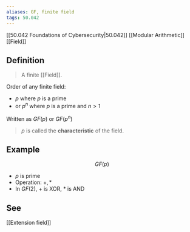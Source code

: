 ```yaml
---
aliases: GF, finite field
tags: 50.042
---
```

[[50.042 Foundations of Cybersecurity|50.042]]
[[Modular Arithmetic]]
[[Field]]

## Definition
> A finite [[Field]].

Order of any finite field:
- $p$ where $p$ is a prime
- or $p^n$ where $p$ is a prime and $n>1$

Written as $GF(p)$ or $GF(p^n)$

> $p$ is called the **characteristic** of the field.

## Example
$$GF(p)$$
- $p$ is prime
- Operation: $+, *$
- In $GF(2)$, + is XOR, * is AND

## See
[[Extension field]]

